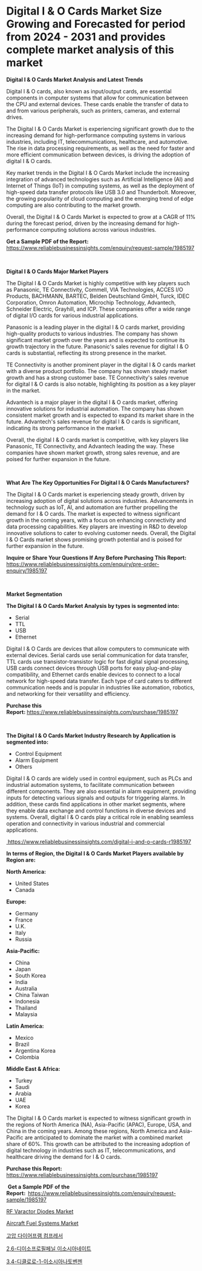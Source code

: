 <p><h1>Digital I & O Cards Market Size Growing and Forecasted for period from 2024 - 2031 and provides complete market analysis of this market</h1></p><p><strong>Digital I & O Cards Market Analysis and Latest Trends</strong></p>
<p><p>Digital I & O cards, also known as input/output cards, are essential components in computer systems that allow for communication between the CPU and external devices. These cards enable the transfer of data to and from various peripherals, such as printers, cameras, and external drives.</p><p>The Digital I & O Cards Market is experiencing significant growth due to the increasing demand for high-performance computing systems in various industries, including IT, telecommunications, healthcare, and automotive. The rise in data processing requirements, as well as the need for faster and more efficient communication between devices, is driving the adoption of digital I & O cards.</p><p>Key market trends in the Digital I & O Cards Market include the increasing integration of advanced technologies such as Artificial Intelligence (AI) and Internet of Things (IoT) in computing systems, as well as the deployment of high-speed data transfer protocols like USB 3.0 and Thunderbolt. Moreover, the growing popularity of cloud computing and the emerging trend of edge computing are also contributing to the market growth.</p><p>Overall, the Digital I & O Cards Market is expected to grow at a CAGR of 11% during the forecast period, driven by the increasing demand for high-performance computing solutions across various industries.</p></p>
<p><strong>Get a Sample PDF of the Report:&nbsp;</strong> <a href="https://www.reliablebusinessinsights.com/enquiry/request-sample/1985197">https://www.reliablebusinessinsights.com/enquiry/request-sample/1985197</a></p>
<p>&nbsp;</p>
<p><strong>Digital I & O Cards Major Market Players</strong></p>
<p><p>The Digital I & O Cards Market is highly competitive with key players such as Panasonic, TE Connectivity, Commell, VIA Technologies, ACCES I/O Products, BACHMANN, BARTEC, Belden Deutschland GmbH, Turck, IDEC Corporation, Omron Automation, Microchip Technology, Advantech, Schneider Electric, Grayhill, and ICP. These companies offer a wide range of digital I/O cards for various industrial applications.</p><p>Panasonic is a leading player in the digital I & O cards market, providing high-quality products to various industries. The company has shown significant market growth over the years and is expected to continue its growth trajectory in the future. Panasonic's sales revenue for digital I & O cards is substantial, reflecting its strong presence in the market.</p><p>TE Connectivity is another prominent player in the digital I & O cards market with a diverse product portfolio. The company has shown steady market growth and has a strong customer base. TE Connectivity's sales revenue for digital I & O cards is also notable, highlighting its position as a key player in the market.</p><p>Advantech is a major player in the digital I & O cards market, offering innovative solutions for industrial automation. The company has shown consistent market growth and is expected to expand its market share in the future. Advantech's sales revenue for digital I & O cards is significant, indicating its strong performance in the market.</p><p>Overall, the digital I & O cards market is competitive, with key players like Panasonic, TE Connectivity, and Advantech leading the way. These companies have shown market growth, strong sales revenue, and are poised for further expansion in the future.</p></p>
<p>&nbsp;</p>
<p><strong>What Are The Key Opportunities For Digital I & O Cards Manufacturers?</strong></p>
<p><p>The Digital I & O Cards market is experiencing steady growth, driven by increasing adoption of digital solutions across industries. Advancements in technology such as IoT, AI, and automation are further propelling the demand for I & O cards. The market is expected to witness significant growth in the coming years, with a focus on enhancing connectivity and data processing capabilities. Key players are investing in R&D to develop innovative solutions to cater to evolving customer needs. Overall, the Digital I & O Cards market shows promising growth potential and is poised for further expansion in the future.</p></p>
<p><strong>Inquire or Share Your Questions If Any Before Purchasing This Report:</strong> <a href="https://www.reliablebusinessinsights.com/enquiry/pre-order-enquiry/1985197">https://www.reliablebusinessinsights.com/enquiry/pre-order-enquiry/1985197</a></p>
<p>&nbsp;</p>
<p><strong>Market Segmentation</strong></p>
<p><strong>The Digital I & O Cards Market Analysis by types is segmented into:</strong></p>
<p><ul><li>Serial</li><li>TTL</li><li>USB</li><li>Ethernet</li></ul></p>
<p><p>Digital I & O Cards are devices that allow computers to communicate with external devices. Serial cards use serial communication for data transfer, TTL cards use transistor-transistor logic for fast digital signal processing, USB cards connect devices through USB ports for easy plug-and-play compatibility, and Ethernet cards enable devices to connect to a local network for high-speed data transfer. Each type of card caters to different communication needs and is popular in industries like automation, robotics, and networking for their versatility and efficiency.</p></p>
<p><strong>Purchase this Report:&nbsp;</strong><a href="https://www.reliablebusinessinsights.com/purchase/1985197">https://www.reliablebusinessinsights.com/purchase/1985197</a></p>
<p>&nbsp;</p>
<p><strong>The Digital I & O Cards Market Industry Research by Application is segmented into:</strong></p>
<p><ul><li>Control Equipment</li><li>Alarm Equipment</li><li>Others</li></ul></p>
<p><p>Digital I & O cards are widely used in control equipment, such as PLCs and industrial automation systems, to facilitate communication between different components. They are also essential in alarm equipment, providing inputs for detecting various signals and outputs for triggering alarms. In addition, these cards find applications in other market segments, where they enable data exchange and control functions in diverse devices and systems. Overall, digital I & O cards play a critical role in enabling seamless operation and connectivity in various industrial and commercial applications.</p></p>
<p><a href="https://www.reliablebusinessinsights.com/digital-i-and-o-cards-r1985197">&nbsp;https://www.reliablebusinessinsights.com/digital-i-and-o-cards-r1985197</a></p>
<p><strong>In terms of Region, the Digital I & O Cards Market Players available by Region are:</strong></p>
<p>
    <p> <strong> North America: </strong>
        <ul>
            <li>United States</li>
            <li>Canada</li>
        </ul>
        </p> 
    <p> <strong> Europe: </strong>
        <ul>
            <li>Germany</li>
            <li>France</li>
            <li>U.K.</li>
            <li>Italy</li>
            <li>Russia</li>
        </ul>
        </p> 
    <p> <strong> Asia-Pacific: </strong>
        <ul>
            <li>China</li>
            <li>Japan</li>
            <li>South Korea</li>
            <li>India</li>
            <li>Australia</li>
            <li>China Taiwan</li>
            <li>Indonesia</li>
            <li>Thailand</li>
            <li>Malaysia</li>
        </ul>
        </p> 
    <p> <strong> Latin America: </strong>
        <ul>
            <li>Mexico</li>
            <li>Brazil</li>
            <li>Argentina Korea</li>
            <li>Colombia</li>
        </ul>
        </p> 
    <p> <strong> Middle East & Africa: </strong>
        <ul>
            <li>Turkey</li>
            <li>Saudi</li>
            <li>Arabia</li>
            <li>UAE</li>
            <li>Korea</li>
        </ul>
    </p>
    </p>
<p><p>The Digital I & O Cards market is expected to witness significant growth in the regions of North America (NA), Asia-Pacific (APAC), Europe, USA, and China in the coming years. Among these regions, North America and Asia-Pacific are anticipated to dominate the market with a combined market share of 60%. This growth can be attributed to the increasing adoption of digital technology in industries such as IT, telecommunications, and healthcare driving the demand for I & O cards.</p></p>
<p><strong>Purchase this Report: </strong><a href="https://www.reliablebusinessinsights.com/purchase/1985197">https://www.reliablebusinessinsights.com/purchase/1985197</a></p>
<p>&nbsp;<strong>Get a Sample PDF of the Report:&nbsp;&nbsp;</strong><a href="https://www.reliablebusinessinsights.com/enquiry/request-sample/1985197">https://www.reliablebusinessinsights.com/enquiry/request-sample/1985197</a></p>
<p><strong></strong></p>
<p><p><a href="https://github.com/fauzi1101fauzi/Market-Research-Report-List-1/blob/main/rf-varactor-diodes-market.md">RF Varactor Diodes Market</a></p><p><a href="https://issuu.com/reportprime-2/docs/aircraft-fuel-systems-market-size-2030.pptx">Aircraft Fuel Systems Market</a></p><p><a href="https://medium.com/@munchkin678568/%EA%B3%A0%EC%95%95-%EB%8B%A4%EC%9D%B4%EC%96%B4%ED%94%84%EB%9E%A8-%EC%95%95%EC%B6%95%EA%B8%B0-%EC%8B%9C%EC%9E%A5-%EC%A1%B0%EC%82%AC-%EB%B3%B4%EA%B3%A0%EC%84%9C%EC%97%90%EB%8A%94-2024%EB%85%84%EB%B6%80%ED%84%B0-2031%EB%85%84%EA%B9%8C%EC%A7%80-cagr-%EC%98%88%EC%B8%A1%EB%90%9C-%EC%8B%9C%EC%9E%A5-%EA%B7%9C%EB%AA%A8-%EC%A0%90%EC%9C%A0%EC%9C%A8-%EB%B0%8F-%EC%84%B1%EC%9E%A5%EB%A5%A0%EC%97%90-%EB%8C%80%ED%95%9C-%EB%B6%84%EC%84%9D%EC%9D%B4-%ED%8F%AC%ED%95%A8%EB%90%98%EC%96%B4-%EC%9E%88%EC%8A%B5%EB%8B%88%EB%8B%A4-706d979dd99b">고압 다이어프램 컴프레서</a></p><p><a href="https://github.com/vdhdwjyp90142/Market-Research-Report-List-2/blob/main/3476921158655.md">2,6-디이소프로필페닐 이소시아네이트</a></p><p><a href="https://github.com/langcat852024/Market-Research-Report-List-1/blob/main/1861435158654.md">3,4-디클로로-1-이소시아나토벤젠</a></p></p>